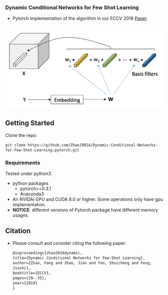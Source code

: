 ### Dynamic Conditional Networks for Few Shot Learning


- Pytorch implementation of the algorithm in our ECCV 2018 [Paper](https://www.researchgate.net/publication/326584672_Dynamic_Conditional_Networks_for_Few-Shot_Learning).


<p align="center">
  <img src="pub/DCL.png" width="500">
</p>


## Getting Started
Clone the repo:

```
git clone https://github.com/ZhaoJ9014/Dynamic-Conditional-Networks-for-Few-Shot-Learning.pytorch.git
```

### Requirements

Tested under python3.

- python packages
  - pytorch>=0.3.1
  - Anaconda3
- An NVIDAI GPU and CUDA 8.0 or higher. Some operations only have gpu implementation.
- **NOTICE**: different versions of Pytorch package have different memory usages.



## Citation
- Please consult and consider citing the following paper:

      @inproceedings{zhao2018dynamic,
      title={Dynamic Conditional Networks for Few-Shot Learning},
      author={Zhao, Fang and Zhao, Jian and Yan, Shuicheng and Feng, Jiashi},
      booktitle={ECCV},
      pages={19--35},
      year={2018}
      }
